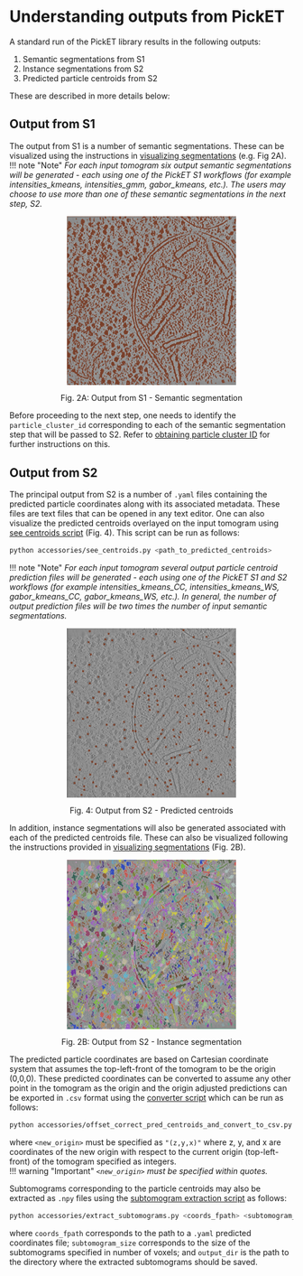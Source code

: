 # Understanding outputs from PickET
A standard run of the PickET library results in the following outputs:  

1. Semantic segmentations from S1  
2. Instance segmentations from S2  
3. Predicted particle centroids from S2  

These are described in more details below:

## Output from S1
The output from S1 is a number of semantic segmentations. These can be visualized using the instructions in [visualizing segmentations](visualizing_segmentations.md) (e.g. Fig 2A). 
!!! note "Note" 
    *For each input tomogram six output semantic segmentations will be generated - each using one of the PickET S1 workflows (for example intensities_kmeans, intensities_gmm, gabor_kmeans, etc.). The users may choose to use more than one of these semantic segmentations in the next step, S2.*

<div align="center">
    <img src="../images/semantic_segmentation.png" alt="Fig. 2A: Output from S1 - Semantic segmentation" width="300" align="center">
    <p align="center"><span class="caption">Fig. 2A: Output from S1 - Semantic segmentation </span></p>
</div>

Before proceeding to the next step, one needs to identify the `particle_cluster_id` corresponding to each of the semantic segmentation step that will be passed to S2. Refer to [obtaining particle cluster ID](obtaining_particle_cluster_id.md) for further instructions on this.

## Output from S2
The principal output from S2 is a number of `.yaml` files containing the predicted particle coordinates along with its associated metadata. These files are text files that can be opened in any text editor. One can also visualize the predicted centroids overlayed on the input tomogram using [see centroids script](https://github.com/isblab/pickET/blob/main/accessories/see_centroids.py) (Fig. 4). This script can be run as follows:
```bash
python accessories/see_centroids.py <path_to_predicted_centroids>
```

!!! note "Note"
    *For each input tomogram several output particle centroid prediction files will be generated - each using one of the PickET S1 and S2 workflows (for example intensities_kmeans_CC, intensities_kmeans_WS, gabor_kmeans_CC, gabor_kmeans_WS, etc.). In general, the number of output prediction files will be two times the number of input semantic segmentations.*


<div align="center">
    <img src="../images/predicted_centroids.png" alt="Fig. 4: Output from S2 - Predicted centroids" width="300" align="center">
    <p align="center"><span class="caption">Fig. 4: Output from S2 - Predicted centroids</span></p>
</div>

In addition, instance segmentations will also be generated associated with each of the predicted centroids file. These can also be visualized following the instructions provided in [visualizing segmentations](visualizing_segmentations.md) (Fig. 2B).

<div align="center">
    <img src="../images/instance_segmentation.png" alt="Fig. 2B: Output from S2 - Instance segmentation" width="300" align="center">
    <p align="center"><span class="caption">Fig. 2B: Output from S2 - Instance segmentation</span></p>
</div>

The predicted particle coordinates are based on Cartesian coordinate system that assumes the top-left-front of the tomogram to be the origin (0,0,0). These predicted coordinates can be converted to assume any other point in the tomogram as the origin and the origin adjusted predictions can be exported in `.csv` format using the [converter script](https://github.com/isblab/pickET/blob/main/accessories/offset_correct_pred_centroids_and_convert_to_csv.py) which can be run as follows:
```bash
python accessories/offset_correct_pred_centroids_and_convert_to_csv.py -i <input_fname> -o <output_dir> -n "<new_origin>"
```

where `<new_origin>` must be specified as `"(z,y,x)"` where z, y, and x are coordinates of the new origin with respect to the current origin (top-left-front) of the tomogram specified as integers.  
!!! warning "Important"
    *`<new_origin>` must be specified within quotes.*

Subtomograms corresponding to the particle centroids may also be extracted as `.npy` files using the [subtomogram extraction script](https://github.com/isblab/pickET/blob/main/accessories/extract_subtomograms.py) as follows:
```bash
python accessories/extract_subtomograms.py <coords_fpath> <subtomogram_size> <output_dir>
```
where `coords_fpath` corresponds to the path to a `.yaml` predicted coordinates file; `subtomogram_size` corresponds to the size of the subtomograms specified in number of voxels; and `output_dir` is the path to the directory where the extracted subtomograms should be saved.
